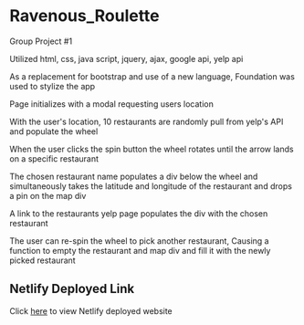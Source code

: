 # Ravenous_Roulette

Group Project #1

Utilized html, css, java script, jquery, ajax, google api, yelp api

As a replacement for bootstrap and use of a new language, Foundation was used to stylize the app

Page initializes with a modal requesting users location

With the user's location, 10 restaurants are randomly pull from yelp's API and populate the wheel

When the user clicks the spin button the wheel rotates until the arrow lands on a specific restaurant

The chosen restaurant name populates a div below the wheel and simultaneously takes the latitude and longitude of the restaurant and drops a pin on the map div

A link to the restaurants yelp page populates the div with the chosen restaurant

The user can re-spin the wheel to pick another restaurant, Causing a function to empty the restaurant and map div and fill it with the newly picked restaurant

## Netlify Deployed Link

Click [here](https://sleepy-wiles-c11262.netlify.com) to view Netlify deployed website

